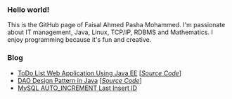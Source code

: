 ### Hello world!
    
This is the GitHub page of Faisal Ahmed Pasha Mohammed. I'm passionate about IT management, Java, Linux, TCP/IP, RDBMS and Mathematics. I enjoy programming because it's fun and creative.
    
  
### Blog
  * <a href="blog/todo-web-application-using-java-ee/">ToDo List Web Application Using Java EE</a>  [*<a href="https://github.com/faimoh/todowebapp">Source Code</a>*] <br />
  * <a href="blog/dao-design-pattern-in-java/">DAO Design Pattern in Java</a> [*<a href="https://github.com/faimoh/dao-design-pattern">Source Code</a>*] <br />
  * <a href="blog/MySQL-AUTO_INCREMENT-last-insert-ID.html">MySQL AUTO_INCREMENT Last Insert ID</a> <br/>

    
